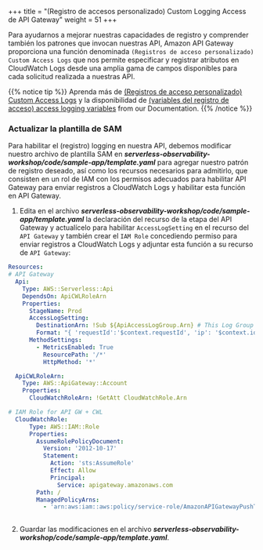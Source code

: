 +++
title = "(Registro de accesos personalizado) Custom Logging Access de API Gateway"
weight = 51
+++

Para ayudarnos a mejorar nuestras capacidades de registro y comprender también los patrones que invocan nuestras API, Amazon API Gateway proporciona una función denominada `(Registros de acceso personalizado) Custom Access Logs` que nos permite especificar y registrar atributos en CloudWatch Logs desde una amplia gama de campos disponibles para cada solicitud realizada a nuestras API.

{{% notice tip %}}
Aprenda más de [(Registros de acceso personalizado) Custom Access Logs](https://docs.aws.amazon.com/apigateway/latest/developerguide/set-up-logging.html) y la disponibilidad de [(variables del registro de acceso) access logging variables](https://docs.aws.amazon.com/apigateway/latest/developerguide/api-gateway-mapping-template-reference.html#context-variable-reference) from our Documentation.
{{% /notice %}}

### Actualizar la plantilla de SAM

Para habilitar el (registro) logging en nuestra API, debemos modificar nuestro archivo de plantilla SAM en ***serverless-observability-workshop/code/sample-app/template.yaml*** para agregar nuestro patrón de registro deseado, así como los recursos necesarios para admitirlo, que consisten en un rol de IAM con los permisos adecuados para habilitar API Gateway para enviar registros a CloudWatch Logs y habilitar esta función en API Gateway.

1. Edita en el archivo ***serverless-observability-workshop/code/sample-app/template.yaml*** la declaración del recurso de la etapa del API Gateway y actualícelo para habilitar  `AccessLogSetting` en el recurso del `API Gateway` y también crear el `IAM Role` concediendo permiso para enviar registros a CloudWatch Logs y adjuntar esta función a su recurso de `API Gateway`:

  ```yaml
  Resources:
  # API Gateway
    Api:
      Type: AWS::Serverless::Api
      DependsOn: ApiCWLRoleArn
      Properties:
        StageName: Prod
        AccessLogSetting:
          DestinationArn: !Sub ${ApiAccessLogGroup.Arn} # This Log Group is already created within our SAM Template
          Format: "{ 'requestId':'$context.requestId', 'ip': '$context.identity.sourceIp', 'caller':'$context.identity.caller', 'user':'$context.identity.user','requestTime':'$context.requestTime', 'xrayTraceId':'$context.xrayTraceId', 'wafResponseCode':'$context.wafResponseCode', 'httpMethod':'$context.httpMethod','resourcePath':'$context.resourcePath', 'status':'$context.status','protocol':'$context.protocol', 'responseLength':'$context.responseLength' }"
        MethodSettings:
          - MetricsEnabled: True
            ResourcePath: '/*'
            HttpMethod: '*'

    ApiCWLRoleArn:
      Type: AWS::ApiGateway::Account
      Properties: 
        CloudWatchRoleArn: !GetAtt CloudWatchRole.Arn

  # IAM Role for API GW + CWL
    CloudWatchRole:
        Type: AWS::IAM::Role
        Properties:
          AssumeRolePolicyDocument:
            Version: '2012-10-17'
            Statement:
              Action: 'sts:AssumeRole'
              Effect: Allow
              Principal:
                Service: apigateway.amazonaws.com
          Path: /
          ManagedPolicyArns:
            - 'arn:aws:iam::aws:policy/service-role/AmazonAPIGatewayPushToCloudWatchLogs'
        
  ```

2. Guardar las modificaciones en el archivo ***serverless-observability-workshop/code/sample-app/template.yaml***. 
